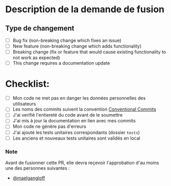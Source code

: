 # Description de la demande de fusion


## Type de changement

- [ ] Bug fix (non-breaking change which fixes an issue)
- [ ] New feature (non-breaking change which adds functionality)
- [ ] Breaking change (fix or feature that would cause existing functionality to not work as expected)
- [ ] This change requires a documentation update

# Checklist:
- [ ] Mon code ne met pas en danger les données personnelles des utilisateurs
- [ ] Les noms des commits suivent la convention [Conventional Commits](https://www.conventionalcommits.org/fr/v1.0.0/)
- [ ] J'ai verifié l'entiereté du code avant de le soumettre
- [ ] J'ai mis à jour la documentation en lien avec mes commits
- [ ] Mon code ne génère pas d'erreurs
- [ ] J'ai ajouté les tests unitaires correspondants (dossier `tests`)
- [ ] Les anciens et nouveaux tests unitaires sont validés en local

### Note
Avant de fusionner cette PR, elle devra reçevoir l'approbation d'au moins une des personnes suivantes :
- [@maelgangloff](https://github.com/maelgangloff)
